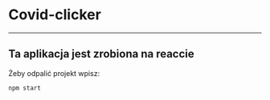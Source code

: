 # Covid-clicker

---

## Ta aplikacja jest zrobiona na reaccie

Żeby odpalić projekt wpisz:

```bash
npm start
```

